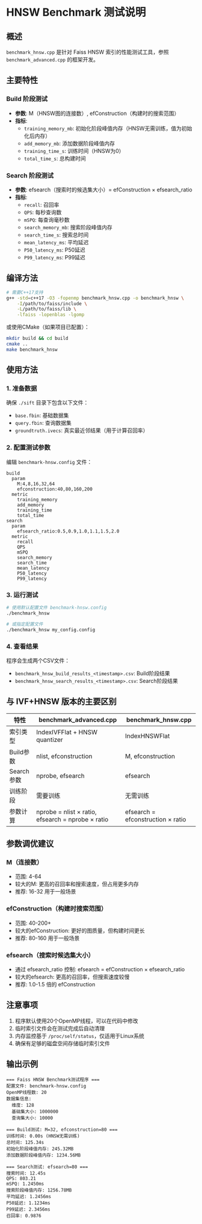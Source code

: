 # HNSW Benchmark 测试说明

## 概述

`benchmark_hnsw.cpp` 是针对 Faiss HNSW 索引的性能测试工具，参照 `benchmark_advanced.cpp` 的框架开发。

## 主要特性

### Build 阶段测试
- **参数**: M（HNSW图的连接数）, efConstruction（构建时的搜索范围）
- **指标**: 
  - `training_memory_mb`: 初始化阶段峰值内存（HNSW无需训练，值为初始化后内存）
  - `add_memory_mb`: 添加数据阶段峰值内存
  - `training_time_s`: 训练时间（HNSW为0）
  - `total_time_s`: 总构建时间

### Search 阶段测试
- **参数**: efsearch（搜索时的候选集大小）= efConstruction × efsearch_ratio
- **指标**:
  - `recall`: 召回率
  - `QPS`: 每秒查询数
  - `mSPQ`: 每查询毫秒数
  - `search_memory_mb`: 搜索阶段峰值内存
  - `search_time_s`: 搜索总时间
  - `mean_latency_ms`: 平均延迟
  - `P50_latency_ms`: P50延迟
  - `P99_latency_ms`: P99延迟

## 编译方法

```bash
# 需要C++17支持
g++ -std=c++17 -O3 -fopenmp benchmark_hnsw.cpp -o benchmark_hnsw \
    -I/path/to/faiss/include \
    -L/path/to/faiss/lib \
    -lfaiss -lopenblas -lgomp
```

或使用CMake（如果项目已配置）：

```bash
mkdir build && cd build
cmake ..
make benchmark_hnsw
```

## 使用方法

### 1. 准备数据
确保 `./sift` 目录下包含以下文件：
- `base.fbin`: 基础数据集
- `query.fbin`: 查询数据集
- `groundtruth.ivecs`: 真实最近邻结果（用于计算召回率）

### 2. 配置测试参数
编辑 `benchmark-hnsw.config` 文件：

```
build
  param
    M:4,8,16,32,64
    efconstruction:40,80,160,200
  metric
    training_memory
    add_memory
    training_time
    total_time
search
  param
    efsearch_ratio:0.5,0.9,1.0,1.1,1.5,2.0
  metric
    recall
    QPS
    mSPQ
    search_memory
    search_time
    mean_latency
    P50_latency
    P99_latency
```

### 3. 运行测试

```bash
# 使用默认配置文件 benchmark-hnsw.config
./benchmark_hnsw

# 或指定配置文件
./benchmark_hnsw my_config.config
```

### 4. 查看结果
程序会生成两个CSV文件：
- `benchmark_hnsw_build_results_<timestamp>.csv`: Build阶段结果
- `benchmark_hnsw_search_results_<timestamp>.csv`: Search阶段结果

## 与 IVF+HNSW 版本的主要区别

| 特性 | benchmark_advanced.cpp | benchmark_hnsw.cpp |
|------|----------------------|-------------------|
| 索引类型 | IndexIVFFlat + HNSW quantizer | IndexHNSWFlat |
| Build参数 | nlist, efconstruction | M, efconstruction |
| Search参数 | nprobe, efsearch | efsearch |
| 训练阶段 | 需要训练 | 无需训练 |
| 参数计算 | nprobe = nlist × ratio, efsearch = nprobe × ratio | efsearch = efconstruction × ratio |

## 参数调优建议

### M（连接数）
- 范围: 4-64
- 较大的M: 更高的召回率和搜索速度，但占用更多内存
- 推荐: 16-32 用于一般场景

### efConstruction（构建时搜索范围）
- 范围: 40-200+
- 较大的efConstruction: 更好的图质量，但构建时间更长
- 推荐: 80-160 用于一般场景

### efsearch（搜索时候选集大小）
- 通过 efsearch_ratio 控制: efsearch = efConstruction × efsearch_ratio
- 较大的efsearch: 更高的召回率，但搜索速度较慢
- 推荐: 1.0-1.5 倍的 efConstruction

## 注意事项

1. 程序默认使用20个OpenMP线程，可以在代码中修改
2. 临时索引文件会在测试完成后自动清理
3. 内存监控基于 `/proc/self/status`，仅适用于Linux系统
4. 确保有足够的磁盘空间存储临时索引文件

## 输出示例

```
=== Faiss HNSW Benchmark测试程序 ===
配置文件: benchmark-hnsw.config
OpenMP线程数: 20
数据集信息:
  维度: 128
  基础集大小: 1000000
  查询集大小: 10000

=== Build测试: M=32, efconstruction=80 ===
训练时间: 0.00s (HNSW无需训练)
总时间: 125.34s
初始化阶段峰值内存: 245.32MB
添加数据阶段峰值内存: 1234.56MB

=== Search测试: efsearch=80 ===
搜索时间: 12.45s
QPS: 803.21
mSPQ: 1.2450ms
搜索阶段峰值内存: 1256.78MB
平均延迟: 1.2456ms
P50延迟: 1.1234ms
P99延迟: 2.3456ms
召回率: 0.9876
```

